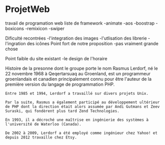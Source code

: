 # ProjetWeb
travail de programation web
liste de framework
    -animate
    -aos
    -boostrap
    -boxicons
    -remixicon
    -swiper

Dificulté recontrées
    -l'integration des images
    -l'utlisation des librerie
    -l'ingration des icônes
Point fort de notre proposition
    -pas vraiment grande chose

Point faible du site existant
    -le design de l'horaire

Histoire de la presonne dont le groupe porte le nom
    Rasmus Lerdorf, né le 22 novembre 1968 à Qeqertarsuaq au Groenland, est un programmeur groenlandais et canadien principalement connu pour être l'auteur de la première version du langage de programmation PHP.

    Entre 1985 et 1994, Lerdorf a travaillé sur divers projets Unix.

    Par la suite, Rasmus a également participé au développement ultérieur de PHP dont la direction était alors assumée par Andi Gutmans et Zeev Suraski, qui fondèrent plus tard Zend Technologies.

    En 1993, il a décroché une maîtrise en ingénierie des systèmes à l'université de Waterloo (Canada).

    De 2002 à 2009, Lerdorf a été employé comme ingénieur chez Yahoo! et depuis 2012 travaille chez Etsy.